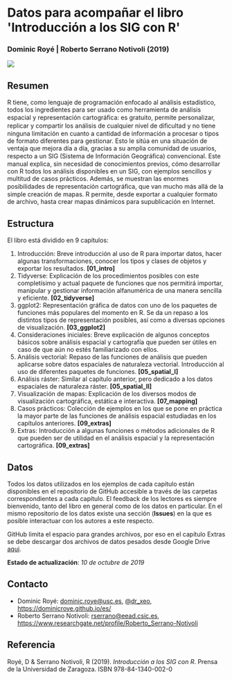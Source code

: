 Datos para acompañar el libro 'Introducción a los SIG con R'
================

### Dominic Royé | Roberto Serrano Notivoli (2019)
![](portada_libro_sig_r.png)



Resumen
--------

R tiene, como lenguaje de programación enfocado al análisis estadístico, todos los ingredientes para ser usado como herramienta de análisis espacial y representación cartográﬁca: es gratuito, permite personalizar, replicar y compartir los análisis de cualquier nivel de diﬁcultad y no tiene ninguna limitación en cuanto a cantidad de información a procesar o tipos de formato diferentes para gestionar. Esto le sitúa en una situación de ventaja que mejora día a día, gracias a su amplia comunidad de usuarios, respecto a un SIG (Sistema de Información Geográﬁca) convencional. Este manual explica, sin necesidad de conocimientos previos, cómo desarrollar con R todos los análisis disponibles en un SIG, con ejemplos sencillos y multitud de casos prácticos. Además, se muestran las enormes posibilidades de representación cartográﬁca, que van mucho más allá de la simple creación de mapas. R permite, desde exportar a cualquier formato de archivo, hasta crear mapas dinámicos para supublicación en Internet.

Estructura
--------

El libro está dividido en 9 capítulos:

1. Introducción: Breve introducción al uso de R para importar datos, hacer algunas transformaciones, conocer los tipos y clases de objetos y exportar los resultados. **[01_intro]**
2. Tidyverse: Explicación de los procedimientos posibles con este completísimo y actual paquete de funciones que nos permitirá importar, manipular y gestionar información alfanumérica de una manera sencilla y eficiente. **[02_tidyverse]**
3. ggplot2: Representación gráfica de datos con uno de los paquetes de funciones más populares del momento en R. Se da un repaso a los distintos tipos de representación posibles, así como a diversas opciones de visualización. **[03_ggplot2]**
4. Consideraciones iniciales: Breve explicación de algunos conceptos básicos sobre análisis espacial y cartografía que pueden ser útiles en caso de que aún no estés familiarizado con ellos. 
5. Análisis vectorial: Repaso de las funciones de análisis que pueden aplicarse sobre datos espaciales de naturaleza vectorial. Introducción al uso de diferentes paquetes de funciones. **[05_spatial_I]**
6. Análisis ráster: Similar al capítulo anterior, pero dedicado a los datos espaciales de naturaleza ráster. **[05_spatial_II]**
7. Visualización de mapas: Explicación de los diversos modos de visualización cartográfica, estática e interactiva. **[07_mapping]**
8. Casos prácticos: Colección de ejemplos en los que se pone en práctica la mayor parte de las funciones de análisis espacial estudiadas en los capítulos anteriores. **[09_extras]**
9. Extras: Introducción a algunas funciones o métodos adicionales de R que pueden ser de utilidad en el análisis espacial y la representación cartográfica. **[09_extras]**


Datos
--------

Todos los datos utilizados en los ejemplos de cada capítulo están disponibles en el repositorio de GitHub accesible a través de las carpetas correspondientes a cada capítulo. El feedback de los lectores es siempre bienvenido, tanto del libro en general como de los datos en particular. En el mismo repositorio de los datos existe una sección (**Issues**) en la que es posible interactuar con los autores a este respecto.

GitHub limita el espacio para grandes archivos, por eso en el capítulo Extras se debe descargar dos archivos de datos pesados desde Google Drive [aqui](https://drive.google.com/open?id=11wUeNOyG3SX2KqiJFuEmvH9t1IicuYw7). 

**Estado de actualización**: *10 de octubre de 2019*


Contacto
--------

- Dominic Royé: dominic.roye@usc.es, [@dr_xeo](https://twitter.com/dr_xeo), https://dominicroye.github.io/es/
- Roberto Serrano Notivoli: rserrano@eead.csic.es, https://www.researchgate.net/profile/Roberto_Serrano-Notivoli


Referencia
--------

Royé, D & Serrano Notivoli, R (2019). *Introducción a los SIG con R*. Prensa de la Universidad de Zaragoza. ISBN 978-84-1340-002-0




